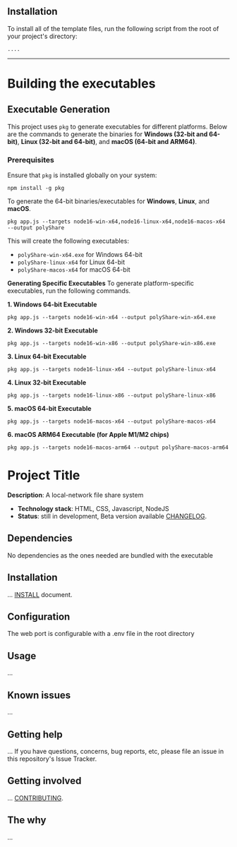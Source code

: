 
## Installation

To install all of the template files, run the following script from the root of your project's directory:

```
....
```

----

# Building the executables

## Executable Generation

This project uses `pkg` to generate executables for different platforms. Below are the commands to generate the binaries for **Windows (32-bit and 64-bit)**, **Linux (32-bit and 64-bit)**, and **macOS (64-bit and ARM64)**.

### Prerequisites

Ensure that `pkg` is installed globally on your system:
```
npm install -g pkg
```

To generate the 64-bit binaries/executables for **Windows**, **Linux**, and **macOS**.

```
pkg app.js --targets node16-win-x64,node16-linux-x64,node16-macos-x64 --output polyShare
```
This will create the following executables:
 - ``polyShare-win-x64.exe`` for Windows 64-bit
 - ``polyShare-linux-x64`` for Linux 64-bit
 - ``polyShare-macos-x64`` for macOS 64-bit


**Generating Specific Executables**
To generate platform-specific executables, run the following commands.

**1. Windows 64-bit Executable**

```
pkg app.js --targets node16-win-x64 --output polyShare-win-x64.exe
```
**2. Windows 32-bit Executable**
```
pkg app.js --targets node16-win-x86 --output polyShare-win-x86.exe
```
**3. Linux 64-bit Executable**
```
pkg app.js --targets node16-linux-x64 --output polyShare-linux-x64
```
**4. Linux 32-bit Executable**
```
pkg app.js --targets node16-linux-x86 --output polyShare-linux-x86
```
**5. macOS 64-bit Executable**
```
pkg app.js --targets node16-macos-x64 --output polyShare-macos-x64
```
**6. macOS ARM64 Executable (for Apple M1/M2 chips)**
```
pkg app.js --targets node16-macos-arm64 --output polyShare-macos-arm64
```

# Project Title

**Description**:  A local-network file share system


  - **Technology stack**: HTML, CSS, Javascript, NodeJS
  - **Status**:  still in development, Beta version available [CHANGELOG](CHANGELOG.md).

## Dependencies

No dependencies as the ones needed are bundled with the executable

## Installation

... [INSTALL](INSTALL.md) document.

## Configuration

The web port is configurable with a .env file in the root directory

## Usage
...

## Known issues

...

## Getting help

...
If you have questions, concerns, bug reports, etc, please file an issue in this repository's Issue Tracker.

## Getting involved

... [CONTRIBUTING](CONTRIBUTING.md).

## The why

...
